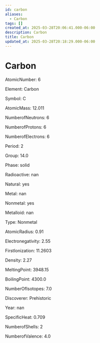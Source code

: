 ```yaml
---
id: carbon
aliases:
  - Carbon
tags: []
created_at: 2025-03-28T20:06:41.000-06:00
description: Carbon
title: Carbon
updated_at: 2025-03-28T20:18:29.000-06:00
---
```


# Carbon

AtomicNumber: 6

Element: Carbon

Symbol: C

AtomicMass: 12.011

NumberofNeutrons: 6

NumberofProtons: 6

NumberofElectrons: 6

Period: 2

Group: 14.0

Phase: solid

Radioactive: nan

Natural: yes

Metal: nan

Nonmetal: yes

Metalloid: nan

Type: Nonmetal

AtomicRadius: 0.91

Electronegativity: 2.55

FirstIonization: 11.2603

Density: 2.27

MeltingPoint: 3948.15

BoilingPoint: 4300.0

NumberOfIsotopes: 7.0

Discoverer: Prehistoric

Year: nan

SpecificHeat: 0.709

NumberofShells: 2

NumberofValence: 4.0
